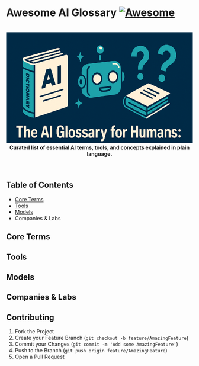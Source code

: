 # Awesome AI Glossary [![Awesome](https://awesome.re/badge-flat.svg)](https://awesome.re)

<!-- PROJECT LOGO -->
<br />
<div align="center">
  <a href="https://github.com/Cool-Runningz/range-input.css">
    <img src="https://raw.githubusercontent.com/Cool-Runningz/awesome-ai-glossary/refs/heads/main/robot-cover-photo.png" alt="Cartoony robot with dictionaries and question marks" height="300">
  </a>
  <br />
   <strong> Curated list of essential AI terms, tools, and concepts explained in plain language. </strong>
</div>
<br />
<br />

<!-- Contents -->

## Table of Contents
- [Core Terms](#core-terms)
- [Tools](#tools)
- [Models](#models)
- Companies & Labs

## Core Terms

## Tools

## Models

## Companies & Labs

<!-- CONTRIBUTING -->

## Contributing

1. Fork the Project
2. Create your Feature Branch (`git checkout -b feature/AmazingFeature`)
3. Commit your Changes (`git commit -m 'Add some AmazingFeature'`)
4. Push to the Branch (`git push origin feature/AmazingFeature`)
5. Open a Pull Request
